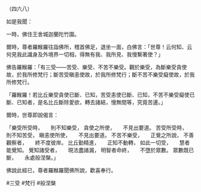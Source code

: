 （四六八）

如是我聞：

一時，佛住王舍城迦蘭陀竹園。

爾時，尊者羅睺羅往詣佛所，稽首佛足，退坐一面，白佛言：「世尊！云何知、云何見我此識身及外境界一切相，得無有我、我所見、我慢繫著使？」

佛告羅睺羅：「有三受——苦受、樂受、不苦不樂受。觀於樂受，為斷樂受貪使故，於我所修梵行；斷苦受瞋恚使故，於我所修梵行；斷不苦不樂受癡使故，於我所修梵行。

「羅睺羅！若比丘樂受貪使已斷、已知，苦受恚使已斷、已知，不苦不樂受癡使已斷、已知者，是名比丘斷除愛欲，轉去諸結，慢無間等，究竟苦邊。」

爾時，世尊即說偈言：

「樂受所受時，　　則不知樂受，
貪使之所使，　　不見出要道。
苦受所受時，　　則不知苦受，
瞋恚使所使，　　不見出要道。
不苦不樂受，　　正覺之所說，
不善觀察者，　　終不度彼岸。
比丘勤精進，　　正知不動轉，
如此一切受，　　慧者能覺知。
覺知諸受者，　　現法盡諸漏，
明智者命終，　　不墮於眾數。
眾數既已斷，　　永處般涅槃。」

佛說此經已，尊者羅睺羅聞佛所說，歡喜奉行。




#三受
#梵行
#般涅槃
